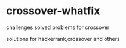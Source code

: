 # crossover-whatfix
challenges solved problems for crossover


solutions for hackerrank,crossover and others
